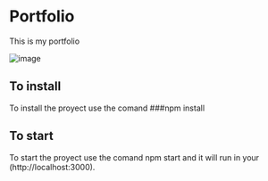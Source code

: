 # Portfolio

This is my portfolio

![image](https://user-images.githubusercontent.com/79488966/162963378-6f804d9b-eb5c-4d84-9954-dd332dbfaf31.png)


## To install

To install the proyect use the comand ###npm install


## To start
 To start the proyect use the comand npm start and it will run in your (http://localhost:3000).


